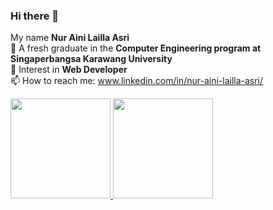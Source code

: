 ### Hi there 👋

My name **Nur Aini Lailla Asri**\
🌱 A fresh graduate in the **Computer Engineering program at Singaperbangsa Karawang University**\
🔭 Interest in **Web Developer**\
📫 How to reach me: www.linkedin.com/in/nur-aini-lailla-asri/

<p align="left">
<a href="https://github.com/NurAiniLaillaAsri">
  <img height="160em" src="https://github-readme-stats-eight-theta.vercel.app/api?username=NurAiniLaillaAsri&show_icons=true&theme=algolia&include_all_commits=true&count_private=true"/>
  <img height="160em" src="https://github-readme-stats-eight-theta.vercel.app/api/top-langs/?username=NurAiniLaillaAsri&layout=compact&langs_count=8&theme=algolia"/>
</a>
</p>




<!--
**19110-NurAiniLaillaAsri/19110-NurAiniLaillaAsri** is a ✨ _special_ ✨ repository because its `README.md` (this file) appears on your GitHub profile.

Here are some ideas to get you started:

- 🔭 I’m currently working on ...
- 🌱 I’m currently learning ...
- 👯 I’m looking to collaborate on ...
- 🤔 I’m looking for help with ...
- 💬 Ask me about ...
- 📫 How to reach me: ...
- 😄 Pronouns: ...
- ⚡ Fun fact: ...
-->
